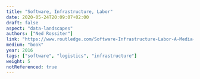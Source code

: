 ```yaml
---
title: "Software, Infrastructure, Labor"
date: 2020-05-24T20:09:07+02:00
draft: false
aspect: "data-landscapes"
authors: ["Ned Rossiter"]
link: "https://www.routledge.com/Software-Infrastructure-Labor-A-Media-Theory-of-Logistical-Nightmares/Rossiter/p/book/9780415843058"
medium: "book"
year: 2016
tags: ["software", "logistics", "infrastructure"]
weight: 5
notReferenced: true
---
```

